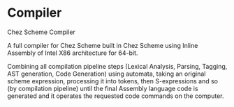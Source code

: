 # Compiler
Chez Scheme Compiler

A full compiler for Chez Scheme built in Chez Scheme using Inline Assembly of Intel X86 architecture for 64-bit. 

Combining all compilation pipeline steps (Lexical Analysis, Parsing, Tagging, AST generation, Code Generation) using automata, taking an original scheme expression, processing it into tokens, then S-expressions and so (by compilation pipeline) until the final Assembly language code is generated and it operates the requested code commands on the computer.
